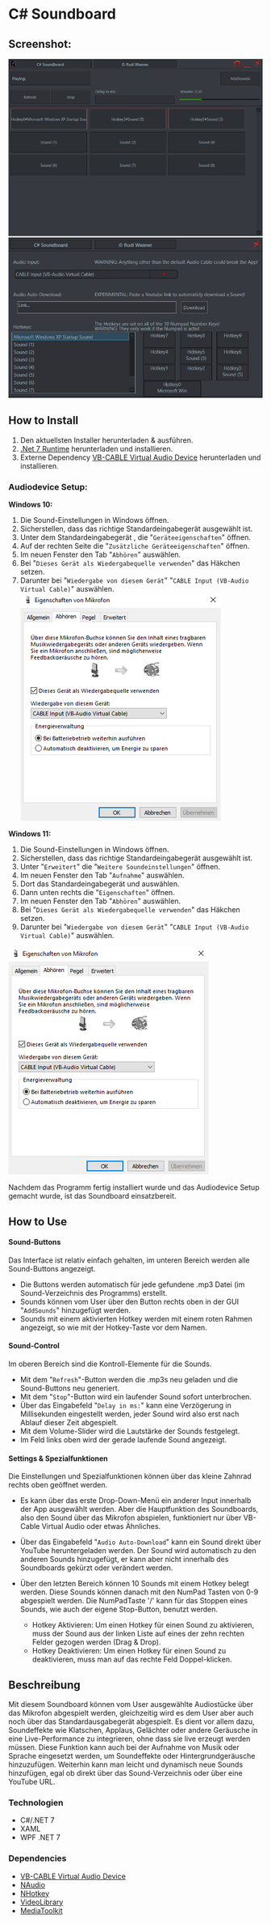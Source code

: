 # C# Soundboard

## Screenshot:
![GUI Screenshot](https://raw.githubusercontent.com/Rudi-Wagner/CSharp-Soundboard/main/Docs/GUI.PNG)
![GUI Screenshot](https://raw.githubusercontent.com/Rudi-Wagner/CSharp-Soundboard/main/Docs/GUI2.PNG)

 
## How to Install
 1. Den aktuellsten Installer herunterladen & ausführen.
 2. [.Net 7 Runtime](https://dotnet.microsoft.com/en-us/download/dotnet/7.0) herunterladen und installieren.
 3. Externe Dependency [VB-CABLE Virtual Audio Device](https://vb-audio.com/Cable/) herunterladen und installieren.

### Audiodevice Setup:

**Windows 10:**

 1. Die Sound-Einstellungen in Windows öffnen. 
 2. Sicherstellen, dass das richtige Standardeingabegerät ausgewählt ist. 
 3. Unter dem Standardeingabegerät , die "`Geräteeigenschaften`" öffnen. 
 4. Auf der rechten Seite die "`Zusätzliche Geräteeigenschaften`" öffnen. 
 5. Im neuen Fenster den Tab "`Abhören`" auswählen. 
 6. Bei "`Dieses Gerät als Wiedergabequelle verwenden`" das Häkchen setzen. 
 7. Darunter bei "`Wiedergabe von diesem Gerät`" "`CABLE Input (VB-Audio Virtual Cable)`" auswählen.
![Setup Screenshot](https://raw.githubusercontent.com/Rudi-Wagner/CSharp-Soundboard/main/Docs/Audiodevice_Setup.PNG)

**Windows 11:**

 1. Die Sound-Einstellungen in Windows öffnen. 
 2. Sicherstellen, dass das richtige Standardeingabegerät ausgewählt ist. 
 3. Unter "`Erweitert`" die "`Weitere Soundeinstellungen`" öffnen. 
 4. Im neuen Fenster den Tab "`Aufnahme`" auswählen. 
 5. Dort das Standardeingabegerät und auswählen.
 6. Dann unten rechts die "`Eigenschaften`" öffnen. 
 7. Im neuen Fenster den Tab "`Abhören`" auswählen. 
 8. Bei "`Dieses Gerät als Wiedergabequelle verwenden`" das Häkchen setzen. 
 9. Darunter bei "`Wiedergabe von diesem Gerät`" "`CABLE Input (VB-Audio Virtual Cable)`" auswählen.

![Setup Screenshot](https://raw.githubusercontent.com/Rudi-Wagner/CSharp-Soundboard/main/Docs/Audiodevice_Setup.PNG)

Nachdem das Programm fertig installiert wurde und das Audiodevice Setup gemacht wurde, ist das Soundboard einsatzbereit. 


## How to Use
#### Sound-Buttons
Das Interface ist relativ einfach gehalten, im unteren Bereich werden alle Sound-Buttons angezeigt. 
 - Die Buttons werden automatisch für jede gefundene .mp3 Datei (im Sound-Verzeichnis des Programms) erstellt.
 - Sounds können vom User über den Button rechts oben in der GUI "`AddSounds`" hinzugefügt werden. 
 - Sounds mit einem aktivierten Hotkey werden mit einem roten Rahmen angezeigt, so wie mit der Hotkey-Taste vor dem Namen.

#### Sound-Control
Im oberen Bereich sind die Kontroll-Elemente für die Sounds.
 - Mit dem "`Refresh`"-Button werden die .mp3s neu geladen und die Sound-Buttons neu generiert.
 - Mit dem "`Stop`"-Button wird ein laufender Sound sofort unterbrochen.
 - Über das Eingabefeld "`Delay in ms:`" kann eine Verzögerung in Millisekunden eingestellt werden, jeder Sound wird also erst nach Ablauf dieser Zeit abgespielt.
 - Mit dem Volume-Slider wird die Lautstärke der Sounds festgelegt.
 - Im Feld links oben wird der gerade laufende Sound angezeigt.

#### Settings & Spezialfunktionen
Die Einstellungen und Spezialfunktionen können über das kleine Zahnrad rechts oben geöffnet werden.
 - Es kann über das erste Drop-Down-Menü ein anderer Input innerhalb der App ausgewählt werden. Aber die Hauptfunktion des Soundboards, also den Sound über das Mikrofon abspielen, funktioniert nur über VB-Cable Virtual Audio oder etwas Ähnliches.
 
 - Über das Eingabefeld "`Audio Auto-Download`" kann ein Sound direkt über YouTube heruntergeladen werden. Der Sound wird automatisch zu den anderen Sounds hinzugefügt, er kann aber nicht innerhalb des Soundboards gekürzt oder verändert werden.
 
 - Über den letzten Bereich können 10 Sounds mit einem Hotkey belegt werden. Diese Sounds können danach mit den NumPad Tasten von 0-9 abgespielt werden. Die NumPadTaste '/' kann für das Stoppen eines Sounds, wie auch der eigene Stop-Button, benutzt werden.
	 - Hotkey Aktivieren:
	 Um einen Hotkey für einen Sound zu aktivieren, muss der Sound aus der linken Liste auf eines der zehn rechten Felder gezogen werden (Drag & Drop). 
	 - Hotkey Deaktivieren:
	 Um einen Hotkey für einen Sound zu deaktivieren, muss man auf das rechte Feld Doppel-klicken.


## Beschreibung
Mit diesem Soundboard können vom User ausgewählte Audiostücke  über das Mikrofon abgespielt werden, gleichzeitig wird es dem User aber auch noch über das Standardausgabegerät abgespielt. 
Es dient vor allem dazu, Soundeffekte wie Klatschen, Applaus, Gelächter oder andere Geräusche in eine Live-Performance zu integrieren, ohne dass sie live erzeugt werden müssen. Diese Funktion kann auch bei der Aufnahme von Musik oder Sprache eingesetzt werden, um Soundeffekte oder Hintergrundgeräusche hinzuzufügen.
Weiterhin kann man leicht und dynamisch neue Sounds hinzufügen, egal ob direkt über das Sound-Verzeichnis oder über eine YouTube URL.


### Technologien
 - C#/.NET 7
 - XAML
 - WPF  .NET 7

### Dependencies
 - [VB-CABLE Virtual Audio Device](https://vb-audio.com/Cable/)
 - [NAudio](https://github.com/naudio/NAudio)
 - [NHotkey](https://github.com/thomaslevesque/NHotkey)
 - [VideoLibrary](https://github.com/omansak/libvideo)
 - [MediaToolkit](https://github.com/AydinAdn/MediaToolkit)
